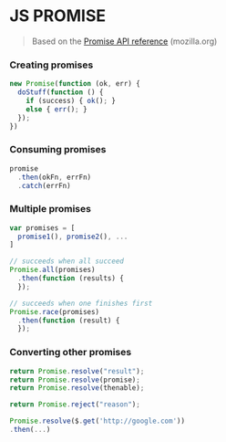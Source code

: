 # JS PROMISE
> Based on the [Promise API reference][promise] (mozilla.org)

[promise]: https://developer.mozilla.org/en-US/docs/Web/JavaScript/Reference/Global_Objects/Promise

### Creating promises

```js
new Promise(function (ok, err) {
  doStuff(function () {
    if (success) { ok(); }
    else { err(); }
  });
})
```

### Consuming promises

```js
promise
  .then(okFn, errFn)
  .catch(errFn)
```

### Multiple promises

```js
var promises = [
  promise1(), promise2(), ...
]

// succeeds when all succeed
Promise.all(promises)
  .then(function (results) {
  });

// succeeds when one finishes first
Promise.race(promises)
  .then(function (result) {
  });
```

### Converting other promises

```js
return Promise.resolve("result");
return Promise.resolve(promise);
return Promise.resolve(thenable);

return Promise.reject("reason");

Promise.resolve($.get('http://google.com'))
.then(...)
```
